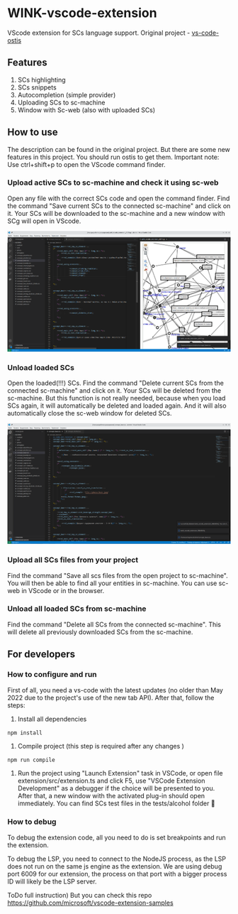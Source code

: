 # WINK-vscode-extension

VScode extension for SCs language support. Original project - [vs-code-ostis](https://github.com/ostis-dev/vs-code-ostis)

## Features

1. SCs highlighting
2. SCs snippets
3. Autocompletion (simple provider)
4. Uploading SCs to sc-machine
5. Window with Sc-web (also with uploaded SCs)

## How to use

The description can be found in the original project.
But there are some new features in this project. You should run ostis to get them.
Important note: Use ctrl+shift+p to open the VScode command finder.

### Upload active SCs to sc-machine and check it using sc-web

Open any file with the correct SCs code and open the command finder.
Find the command "Save current SCs to the connected sc-machine" and click on it.
Your SCs will be downloaded to the sc-machine and a new window with SCg will open in VScode.
<p align="center">
  <img src="./images/uploadSCs.png" alt="drawing"/>
</p>

### Unload loaded SCs

Open the loaded(!!!) SCs.
Find the command "Delete current SCs from the connected sc-machine" and click on it.
Your SCs will be deleted from the sc-machine. But this function is not really needed, because when you load SCs again, it will automatically be deleted and loaded again.
And it will also automatically close the sc-web window for deleted SCs.
<p align="center">
  <img src="./images/unloadSCs.png" alt="drawing"/>
</p>

### Upload all SCs files from your project

Find the command "Save all scs files from the open project to sc-machine".
You will then be able to find all your entities in sc-machine. You can use sc-web in VScode or in the browser.

### Unload all loaded SCs from sc-machine

Find the command "Delete all SCs from the connected sc-machine".
This will delete all previously downloaded SCs from the sc-machine.

## For developers

### How to configure and run

First of all, you need a vs-code with the latest updates (no older than May 2022 due to the project's use of the new tab API). After that, follow the steps:

1. Install all dependencies

``` shell
npm install
```

1. Compile project (this step is required after any changes )

```sh
npm run compile
```

1. Run the project using "Launch Extension" task in VSCode, or open file extension/src/extension.ts and click F5, use "VSCode Extension Development" as a debugger if the choice will be presented to you. After that, a new window with the activated plug-in should open immediately. You can find SCs test files in the tests/alcohol folder 🍺

### How to debug

To debug the extension code, all you need to do is set breakpoints and run the extension.

To debug the LSP, you need to connect to the NodeJS process, as the LSP does not run on the same js engine as the extension. We are using debug port 6009 for our extension, the process on that port with a bigger process ID will likely be the LSP server.

ToDo full instruction) But you can check this repo <https://github.com/microsoft/vscode-extension-samples>

<!-- # Notes for developers (for me)
1. I will split project by 2 git submodules after the development is completed. 
2. I will add webpack config.
3. It is a bad idea to generate JS implementation of the ANTLR parser. You need to add some configuration to link JS files from TS and JS files from ANTLR. Maybe this issue can be solved by webpack, but this is a waste of time, as it provides nearly no benefits.  -->
